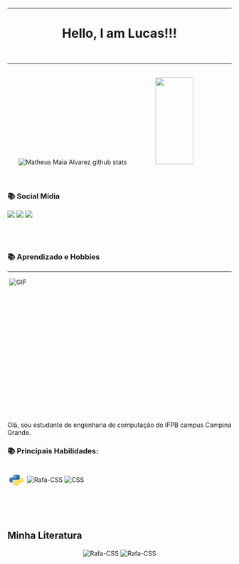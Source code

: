 <hr>

### <h1 align='center'> Hello, I am Lucas!!!</h1>
<br>

<hr>

<br>

<div align="center">  
  <img width="49%" height="195px" src="https://github-readme-stats.vercel.app/api?username=LucasSTDev&show_icons=true&count_private=true&hide_border=true&title_color=00bfbf&icon_color=00bfbf&text_color=c9d1d9&bg_color=0d1117" alt="Matheus Maia Alvarez github stats" /> 
  <img width="41%" height="195px" src="https://github-readme-stats.vercel.app/api/top-langs/?username=LucasSTDev&layout=compact&hide_border=true&title_color=00bfbf&text_color=00bfbf&bg_color=0d1117" />
</div>
<br>
<br>



  <summary>
  <h3> 📚 Social Mídia</h3>
  </summary>
<div> 
  <a href="https://www.instagram.com/lucasilva.t/" target="_blank"><img src="https://img.shields.io/badge/-Instagram-%23E4405F?style=for-the-badge&logo=instagram&logoColor=white" target="_blank"></a>
  <a href = "u.lucassilvatavares@gmail.com"><img src="https://img.shields.io/badge/-Gmail-%23333?style=for-the-badge&logo=gmail&logoColor=white" target="_blank"></a>
  <a href="https://www.linkedin.com/in/lucas-silva-tavares-215a47245?" target="_blank"><img src="https://img.shields.io/badge/-LinkedIn-%230077B5?style=for-the-badge&logo=linkedin&logoColor=white" target="_blank"></a> 
</div>

<br>
<br>
<br>












  <summary>
  <h3> 📚 Aprendizado e Hobbies </h3>
  </summary>
  





<hr>
  <img align="right" alt="GIF" src="https://github.com/abhisheknaiidu/abhisheknaiidu/blob/master/code.gif?raw=true" width="500" height="320" />

Olá, sou estudante de engenharia de computação do IFPB campus Campina Grande.





<summary>
<h3> 📚 Principais Habilidades: </h3>
</summary>
<div style="display: inline_block"><br>
  <img align="center" alt="Rafa-Python" height="30" width="40" src="https://raw.githubusercontent.com/devicons/devicon/master/icons/python/python-original.svg">
  <img align="center" alt="Rafa-CSS" height="30" width="40" src="https://cdn.jsdelivr.net/gh/devicons/devicon/icons/neovim/neovim-original.svg" />
  <img align="center" alt="CSS" height="30" width="40" src="https://w7.pngwing.com/pngs/46/626/png-transparent-c-logo-the-c-programming-language-computer-icons-computer-programming-source-code-programming-miscellaneous-template-blue.png" />
</div><br>


<br>
<br>
<br>


  ## Minha Literatura
<div align="center">
  <img align="center" alt="Rafa-CSS" height="200" width="150" src="https://books.google.com.br/books/publisher/content?id=HWewDgAAQBAJ&hl=pt-BR&pg=PA4&img=1&zoom=3&bul=1&sig=ACfU3U2GsF3RfSav8pFSCLcT9HKa7Lbknw&w=1280" />
   <img align="center" alt="Rafa-CSS" height="200" width="150" src="https://books.google.com.br/books/publisher/content?id=YBKSDwAAQBAJ&hl=pt-BR&pg=PP1&img=1&zoom=3&bul=1&sig=ACfU3U3T5jUcnSuX9_ILakKvTqtOd2xJjg&w=1280" />
</div>












